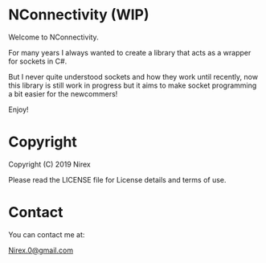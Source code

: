 # NConnectivity (WIP)

Welcome to NConnectivity.

For many years I always wanted to create a library that acts as a wrapper for sockets in C#.

But I never quite understood sockets and how they work until recently, now this library is still work in progress but it aims to make socket programming a bit easier for the newcommers!

Enjoy!

# Copyright

Copyright (C) 2019 Nirex

Please read the LICENSE file for License details and terms of use.

# Contact

You can contact me at:

Nirex.0@gmail.com
